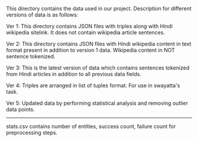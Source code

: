 This directory contains the data used in our project. Description for different versions of data is as follows:

Ver 1: This directory contains JSON files with triples along with Hindi wikipedia sitelink. It does not contain wikipedia article sentences.

Ver 2: This directory contains JSON files with Hindi wikipedia content in text format present in addition to version 1 data. Wikipedia content in NOT sentence tokenized.

Ver 3: This is the latest version of data which contains sentences tokenized from Hindi articles in addition to all previous data fields.

Ver 4: Triples are arranged in list of tuples format. For use in swayatta's task.

Ver 5: Updated data by performing statistical analysis and removing outlier data points. 

-----------------

stats.csv contains number of entities, success count, failure count for preprocessing steps. 
